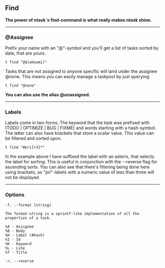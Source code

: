 
## Find

__The power of ntask´s find-command is what really makes ntask shine.__

***

### @Assignee

Prefix your name with an "@"-symbol and you'll get a list of tasks sorted
by date, that are yours.

    t find "@$(whoami)"

Tasks that are not assigned to anyone specific will land under the assignee
@none. This means you can easily manage a taskpool by just querying:

    t find "@none"

__You can also use the alias @unassigned.__

***

### Labels

Labels come in two forms. The keyword that the task was prefixed with
(TODO | OPTIMIZE | BUG | FIXME) and words starting with a hash-symbol. The
latter can also have brackets that store a scalar value. This value can be
filtered and sorted upon.

    t find "#pri[>3]*"

In the example above I have suffixed the label with an asterix, that selects
the label for sorting. This is useful in conjunction with the --reverse flag
for ascending sorts. You can also see that there's filtering being done here
using brackets, so "pri"-labels with a numeric value of less than three will
not be displayed.

***

### Options

    -f, --format [string]

    The format-string is a sprintf-like implementation of all the
    properties of a task.

    %A - Assignee
    %B - Body
    %H - Label (#hash)
    %I - Id
    %K - Keyword
    %L - Line
    %T - Title

    -r, --reverse

